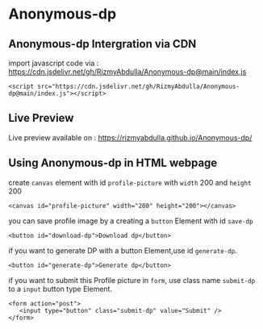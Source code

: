 # Anonymous-dp

## Anonymous-dp Intergration via CDN

import javascript code via : https://cdn.jsdelivr.net/gh/RizmyAbdulla/Anonymous-dp@main/index.js

```
<script src="https://cdn.jsdelivr.net/gh/RizmyAbdulla/Anonymous-dp@main/index.js"></script>
```

## Live Preview

Live preview available on : https://rizmyabdulla.github.io/Anonymous-dp/

## Using Anonymous-dp in HTML webpage

create `canvas` element with id `profile-picture` with `width` 200 and `height` 200

```
<canvas id="profile-picture" width="200" height="200"></canvas>
```

you can save profile image by a creating a `button` Element with id `save-dp`

```
<button id="download-dp">Download dp</button>
```

if you want to generate DP with a button Element,use id `generate-dp`.

```
<button id="generate-dp">Generate dp</button>
```

if you want to submit this Profile picture in `form`, use class name `submit-dp` to a `input` button type Element.

```
<form action="post">
   <input type="button" class="submit-dp" value="Submit" />
</form>
```

